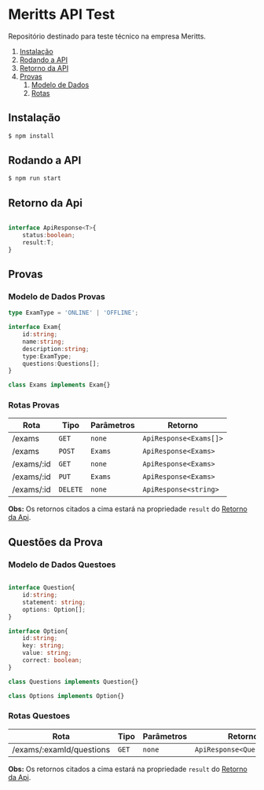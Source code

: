 # Meritts API Test

Repositório destinado para teste técnico na empresa Meritts.

1. [Instalação](#instalacao)
2. [Rodando a API](#rodando-a-api)
3. [Retorno da API](#retorno-da-api)
4. [Provas](#provas)
    1. [Modelo de Dados](#modelo-de-dados-provas)
    2. [Rotas](#modelo-de-dados-provas)
    
## Instalação

```bash
$ npm install
```

## Rodando a API

```bash
$ npm run start
```

## Retorno da Api

```typescript

interface ApiResponse<T>{
    status:boolean;
    result:T;
}

```

## Provas

### Modelo de Dados Provas

```typescript
type ExamType = 'ONLINE' | 'OFFLINE';

interface Exam{
    id:string;
    name:string;
    description:string;
    type:ExamType;
    questions:Questions[];
}

class Exams implements Exam{}

```

### Rotas Provas

| Rota       | Tipo     | Parâmetros | Retorno                |
|------------|----------|------------|------------------------|
| /exams     | `GET`    | `none`     | `ApiResponse<Exams[]>` |
| /exams     | `POST`   | `Exams`    | `ApiResponse<Exams>`   |
| /exams/:id | `GET`    | `none`     | `ApiResponse<Exams>`   |
| /exams/:id | `PUT`    | `Exams`    | `ApiResponse<Exams>`   |
| /exams/:id | `DELETE` | `none`     | `ApiResponse<string>`  |

**Obs:** Os retornos citados a cima estará na propriedade `result` do [Retorno da Api](#retorno-da-api).

## Questões da Prova

### Modelo de Dados Questoes

```typescript

interface Question{
    id:string;
    statement: string;
    options: Option[];
}

interface Option{
    id:string;
    key: string;
    value: string;
    correct: boolean;
}

class Questions implements Question{}

class Options implements Option{}

```

### Rotas Questoes

| Rota                     | Tipo     | Parâmetros | Retorno                    |
|--------------------------|----------|------------|----------------------------|
| /exams/:examId/questions | `GET`    | `none`     | `ApiResponse<Questions[]>` |

**Obs:** Os retornos citados a cima estará na propriedade `result` do [Retorno da Api](#retorno-da-api).
